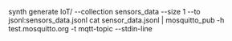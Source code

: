 synth generate IoT/ --collection sensors_data --size 1 --to jsonl:sensors_data.jsonl
cat sensor_data.jsonl | mosquitto_pub -h test.mosquitto.org -t mqtt-topic --stdin-line

